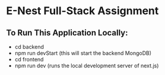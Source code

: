 # E-Nest Full-Stack Assignment

## To Run This Application Locally:

- cd backend
- npm run devStart (this will start the backend MongoDB)
- cd frontend
- npm run dev (runs the local development server of next.js)
